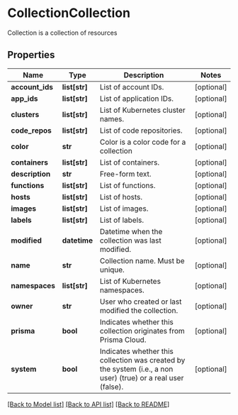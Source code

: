 # CollectionCollection

Collection is a collection of resources

## Properties
Name | Type | Description | Notes
------------ | ------------- | ------------- | -------------
**account_ids** | **list[str]** | List of account IDs.  | [optional] 
**app_ids** | **list[str]** | List of application IDs.  | [optional] 
**clusters** | **list[str]** | List of Kubernetes cluster names.  | [optional] 
**code_repos** | **list[str]** | List of code repositories.  | [optional] 
**color** | **str** | Color is a color code for a collection | [optional] 
**containers** | **list[str]** | List of containers.  | [optional] 
**description** | **str** | Free-form text.  | [optional] 
**functions** | **list[str]** | List of functions.  | [optional] 
**hosts** | **list[str]** | List of  hosts.  | [optional] 
**images** | **list[str]** | List of images.  | [optional] 
**labels** | **list[str]** | List of labels.  | [optional] 
**modified** | **datetime** | Datetime when the collection was last modified.  | [optional] 
**name** | **str** | Collection name. Must be unique.  | [optional] 
**namespaces** | **list[str]** | List of Kubernetes namespaces.  | [optional] 
**owner** | **str** | User who created or last modified the collection.  | [optional] 
**prisma** | **bool** | Indicates whether this collection originates from Prisma Cloud.  | [optional] 
**system** | **bool** | Indicates whether this collection was created by the system (i.e., a non user) (true) or a real user (false).  | [optional] 

[[Back to Model list]](../README.md#documentation-for-models) [[Back to API list]](../README.md#documentation-for-api-endpoints) [[Back to README]](../README.md)


